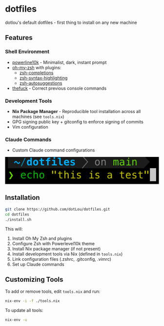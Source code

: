 # dotfiles

dotlou's default dotfiles - first thing to install on any new machine

## Features

### Shell Environment
- [powerline10k](https://github.com/romkatv/powerlevel10k) - Minimalist, dark, instant prompt
- [oh-my-zsh](https://github.com/ohmyzsh/ohmyzsh/) with plugins:
  - [zsh-completions](https://github.com/zsh-users/zsh-completions)
  - [zsh-syntax-highlighting](https://github.com/zsh-users/zsh-syntax-highlighting)
  - [zsh-autosuggestions](https://github.com/zsh-users/zsh-autosuggestions)
- [thefuck](https://github.com/nvbn/thefuck) - Correct previous console commands

### Development Tools
- **Nix Package Manager** - Reproducible tool installation across all machines (see `tools.nix`)
- GPG signing public key + gitconfig to enforce signing of commits
- Vim configuration

### Claude Commands
- Custom Claude command configurations

![shell prompt](./images/powerline10k.png)

## Installation

```bash
git clone https://github.com/dotLou/dotfiles.git
cd dotfiles
./install.sh
```

This will:
1. Install Oh My Zsh and plugins
2. Configure Zsh with Powerlevel10k theme
3. Install Nix package manager (if not present)
4. Install development tools via Nix (defined in `tools.nix`)
5. Link configuration files (.zshrc, .gitconfig, .vimrc)
6. Set up Claude commands

## Customizing Tools

To add or remove tools, edit `tools.nix` and run:
```bash
nix-env -i -f ./tools.nix
```

To update all tools:
```bash
nix-env -u
```
